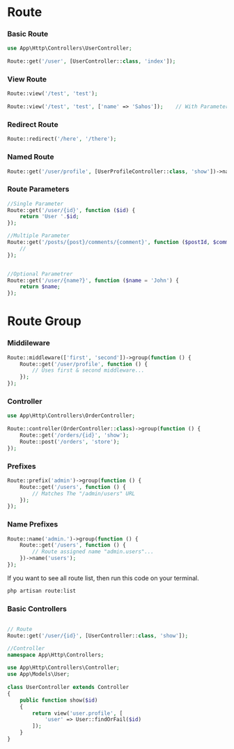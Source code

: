 # Route 
### Basic Route

```php
use App\Http\Controllers\UserController;
 
Route::get('/user', [UserController::class, 'index']);
```


### View Route

```php
Route::view('/test', 'test');
 
Route::view('/test', 'test', ['name' => 'Sahos']);    // With Parameter

```

### Redirect Route

```php
Route::redirect('/here', '/there');
```

### Named Route

```php
Route::get('/user/profile', [UserProfileController::class, 'show'])->name('profile');
```

### Route Parameters
```php
//Single Parameter
Route::get('/user/{id}', function ($id) {
    return 'User '.$id;
});

//Multiple Parameter
Route::get('/posts/{post}/comments/{comment}', function ($postId, $commentId) {
    //
});


//Optional Parametrer
Route::get('/user/{name?}', function ($name = 'John') {
    return $name;
});

```

# Route Group
### Middileware 
```php
Route::middleware(['first', 'second'])->group(function () { 
    Route::get('/user/profile', function () {
        // Uses first & second middleware...
    });
});

```

### Controller 
```php
use App\Http\Controllers\OrderController;
 
Route::controller(OrderController::class)->group(function () {
    Route::get('/orders/{id}', 'show');
    Route::post('/orders', 'store');
});
```

### Prefixes 
```php
Route::prefix('admin')->group(function () {
    Route::get('/users', function () {
        // Matches The "/admin/users" URL
    });
});
```

### Name Prefixes
```php
Route::name('admin.')->group(function () {
    Route::get('/users', function () {
        // Route assigned name "admin.users"...
    })->name('users');
});
```




If you want to see all route list, then run this code on your terminal.

```sh
php artisan route:list
```




### Basic Controllers

```php

// Route 
Route::get('/user/{id}', [UserController::class, 'show']);

//Controller
namespace App\Http\Controllers;
 
use App\Http\Controllers\Controller;
use App\Models\User;
 
class UserController extends Controller
{
    public function show($id)
    {
        return view('user.profile', [
            'user' => User::findOrFail($id)
        ]);
    }
}



```
